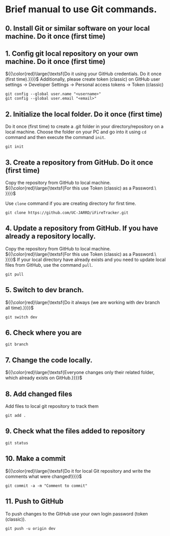 ﻿# **Brief manual to use Git commands.**


## **0. Install Git or similar software on your local machine. Do it once (first time)**

## **1. Config git local repository on your own machine. Do it once (first time)** 

${{\color{red}\large{\textsf{Do it using your GitHub credentials. Do it once (first time).}}}}\$
Additionally, please create token (classic) on GitHub user settings -> Developer Settings -> Personal access tokens -> Token (classic) 

```
git config --global user.name "<username>"
git config --global user.email "<email>"
```

## **2. Initialize the local folder. Do it once (first time)** 

Do it once (first time) to create a .git folder in your directory/repository on a local machine.
Choose the folder on your PC and go into it using `cd` command and then execute the command `init`.

```
git init
```

## **3. Create a repository from GitHub. Do it once (first time)** 

Copy the repository from GitHub to local machine. ${{\color{red}\large{\textsf{For this use Token (classic) as a Password.\ \}}}}\$

Use `clone` command if you are creating directory for first time.
```
git clone https://github.com/UC-JARRD/iFireTracker.git
```

## **4. Update a repository from GitHub. If you have already a repository locally.** 

Copy the repository from GitHub to local machine. ${{\color{red}\large{\textsf{For this use Token (classic) as a Password.\ \}}}}\$
If your local directory have already exists and you need to update local files from GitHub, use the command `pull`.

```
git pull
```

## **5. Switch to dev branch.** 

${{\color{red}\large{\textsf{Do it always (we are working with dev branch all time).}}}}\$

```
git switch dev
```

## **6. Check where you are**

```
git branch
```

## **7. Change the code locally.** 

${{\color{red}\large{\textsf{Everyone changes only their related folder, which already exists on GitHub.}}}}\$


## **8. Add changed files** 

Add files to local git repository to track them

```
git add .
```

## **9. Check what the files added to repository**

```
git status
```

## **10. Make a commit** 

${{\color{red}\large{\textsf{Do it for local Git repository and write the comments what were changed!}}}}\$

```
git commit -a -m "Comment to commit"
```

## **11. Push to GitHub** 

To push changes to the GitHub use your own login password (token (classic)).

```
git push -u origin dev
```

